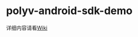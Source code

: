 polyv-android-sdk-demo
======================

详细内容请看[Wiki](https://github.com/easefun/polyv-android-sdk-demo/wiki)